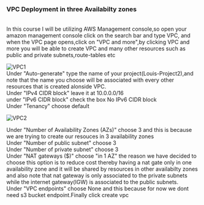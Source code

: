 ### VPC Deployment in three Availabilty zones
<br>
In this course I will be utilizing AWS Management console,so open your amazon management console click on the search bar and type VPC,
and when the VPC page opens,click on "VPC and more",by clicking VPC and more you will be able to create VPC and many other resources such as public and private subnets,route-tables etc
<br>

![VPC1](https://github.com/AdventureLouis/Wordpress_Deployment_To_AWS_2/assets/161846069/e397c27a-4162-4a40-8b19-1931357f12c9)
<br>
Under "Auto-generate" type the name of your project(Louis-Project2),and note that the name you choose will be associated with every other resources that is created alonside VPC.
<br>
Under "IPv4 CIDR block" leave it at 10.0.0.0/16
<br>
under "IPv6 CIDR block" check the box No IPv6 CIDR block
<br>
Under "Tenancy" choose default
<br>

![VPC2](https://github.com/AdventureLouis/Wordpress_Deployment_To_AWS_2/assets/161846069/36525bc0-9149-41ae-947b-3ba194ddab59)

Under "Number of Availability Zones (AZs)" choose 3 and this is because we are trying to create  our resouces in 3 availability zones
<br>
Under "Number of public subnet" choose 3
<br>
Under "Number of private subnet" choose 3
<br>
Under "NAT gateways ($)" choose "in 1 AZ" the reason we have decided to choose this option is to reduce cost thereby having a nat gate only in one availability zone and it will be shared by resources in other availabilty zones and also note that nat gateway is only associated to the private subnets while the internet gateway(IGW) is associated to the public subnets.
<br>
Under "VPC endpoints" choose None  and this because for now we dont need s3 bucket endpoint.Finally click create vpc
